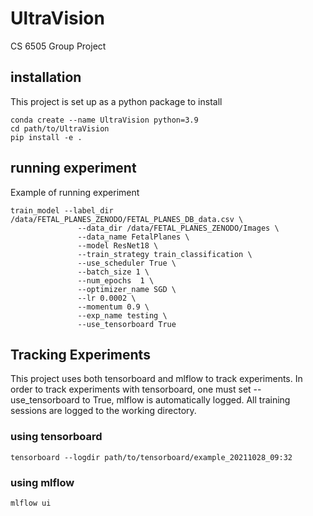 # UltraVision
CS 6505 Group Project 

## installation
 
This project is set up as a python package to install

```
conda create --name UltraVision python=3.9
cd path/to/UltraVision
pip install -e .
```

## running experiment

Example of running experiment
```
train_model --label_dir /data/FETAL_PLANES_ZENODO/FETAL_PLANES_DB_data.csv \
               --data_dir /data/FETAL_PLANES_ZENODO/Images \
               --data_name FetalPlanes \
               --model ResNet18 \
               --train_strategy train_classification \
               --use_scheduler True \
               --batch_size 1 \
               --num_epochs  1 \
               --optimizer_name SGD \
               --lr 0.0002 \
               --momentum 0.9 \
               --exp_name testing \
               --use_tensorboard True
```

## Tracking Experiments

This project uses both tensorboard and mlflow to track experiments. In order to track experiments with tensorboard, 
one must set --use_tensorboard to True, mlflow is automatically logged. All training sessions are logged to the working
directory.

### using tensorboard
```
tensorboard --logdir path/to/tensorboard/example_20211028_09:32
```
### using mlflow
```
mlflow ui
```
